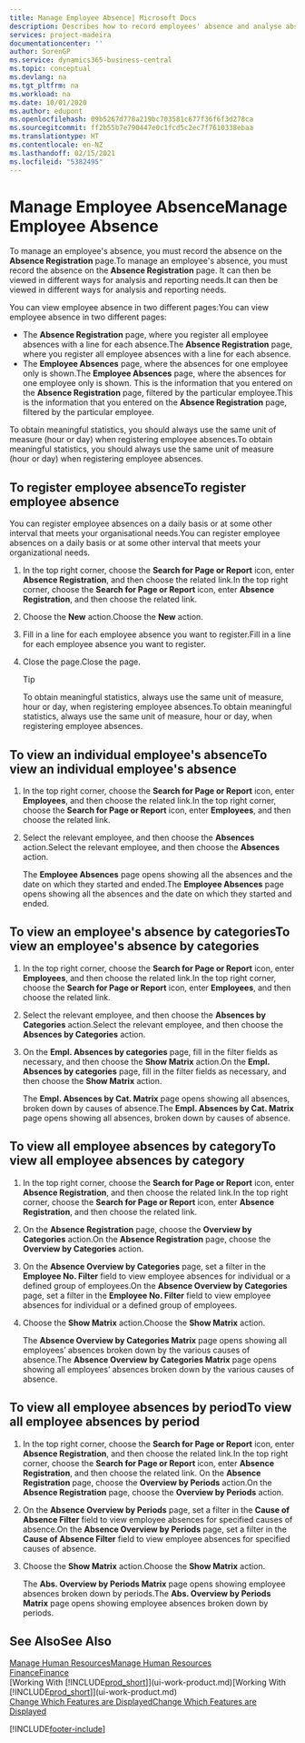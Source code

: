```yaml
---
title: Manage Employee Absence| Microsoft Docs
description: Describes how to record employees' absence and analyse absence statistics.
services: project-madeira
documentationcenter: ''
author: SorenGP
ms.service: dynamics365-business-central
ms.topic: conceptual
ms.devlang: na
ms.tgt_pltfrm: na
ms.workload: na
ms.date: 10/01/2020
ms.author: edupont
ms.openlocfilehash: 09b5267d778a219bc703581c677f36f6f3d278ca
ms.sourcegitcommit: ff2b55b7e790447e0c1fcd5c2ec7f7610338ebaa
ms.translationtype: HT
ms.contentlocale: en-NZ
ms.lasthandoff: 02/15/2021
ms.locfileid: "5382495"
---
```

# <a name="manage-employee-absence"></a><span data-ttu-id="40aae-103">Manage Employee Absence</span><span class="sxs-lookup"><span data-stu-id="40aae-103">Manage Employee Absence</span></span>
<span data-ttu-id="40aae-104">To manage an employee's absence, you must record the absence on the **Absence Registration** page.</span><span class="sxs-lookup"><span data-stu-id="40aae-104">To manage an employee's absence, you must record the absence on the **Absence Registration** page.</span></span> <span data-ttu-id="40aae-105">It can then be viewed in different ways for analysis and reporting needs.</span><span class="sxs-lookup"><span data-stu-id="40aae-105">It can then be viewed in different ways for analysis and reporting needs.</span></span>

<span data-ttu-id="40aae-106">You can view employee absence in two different pages:</span><span class="sxs-lookup"><span data-stu-id="40aae-106">You can view employee absence in two different pages:</span></span>

* <span data-ttu-id="40aae-107">The **Absence Registration** page, where you register all employee absences with a line for each absence.</span><span class="sxs-lookup"><span data-stu-id="40aae-107">The **Absence Registration** page, where you register all employee absences with a line for each absence.</span></span>
* <span data-ttu-id="40aae-108">The **Employee Absences** page, where the absences for one employee only is shown.</span><span class="sxs-lookup"><span data-stu-id="40aae-108">The **Employee Absences** page, where the absences for one employee only is shown.</span></span> <span data-ttu-id="40aae-109">This is the information that you entered on the **Absence Registration** page, filtered by the particular employee.</span><span class="sxs-lookup"><span data-stu-id="40aae-109">This is the information that you entered on the **Absence Registration** page, filtered by the particular employee.</span></span>

<span data-ttu-id="40aae-110">To obtain meaningful statistics, you should always use the same unit of measure (hour or day) when registering employee absences.</span><span class="sxs-lookup"><span data-stu-id="40aae-110">To obtain meaningful statistics, you should always use the same unit of measure (hour or day) when registering employee absences.</span></span>

## <a name="to-register-employee-absence"></a><span data-ttu-id="40aae-111">To register employee absence</span><span class="sxs-lookup"><span data-stu-id="40aae-111">To register employee absence</span></span>
<span data-ttu-id="40aae-112">You can register employee absences on a daily basis or at some other interval that meets your organisational needs.</span><span class="sxs-lookup"><span data-stu-id="40aae-112">You can register employee absences on a daily basis or at some other interval that meets your organizational needs.</span></span>

1. <span data-ttu-id="40aae-113">In the top right corner, choose the **Search for Page or Report** icon, enter **Absence Registration**, and then choose the related link.</span><span class="sxs-lookup"><span data-stu-id="40aae-113">In the top right corner, choose the **Search for Page or Report** icon, enter **Absence Registration**, and then choose the related link.</span></span>
2. <span data-ttu-id="40aae-114">Choose the **New** action.</span><span class="sxs-lookup"><span data-stu-id="40aae-114">Choose the **New** action.</span></span>
3. <span data-ttu-id="40aae-115">Fill in a line for each employee absence you want to register.</span><span class="sxs-lookup"><span data-stu-id="40aae-115">Fill in a line for each employee absence you want to register.</span></span>
4. <span data-ttu-id="40aae-116">Close the page.</span><span class="sxs-lookup"><span data-stu-id="40aae-116">Close the page.</span></span>

    > [!Tip]
    > <span data-ttu-id="40aae-117">To obtain meaningful statistics, always use the same unit of measure, hour or day, when registering employee absences.</span><span class="sxs-lookup"><span data-stu-id="40aae-117">To obtain meaningful statistics, always use the same unit of measure, hour or day, when registering employee absences.</span></span>

## <a name="to-view-an-individual-employees-absence"></a><span data-ttu-id="40aae-118">To view an individual employee's absence</span><span class="sxs-lookup"><span data-stu-id="40aae-118">To view an individual employee's absence</span></span>
1. <span data-ttu-id="40aae-119">In the top right corner, choose the **Search for Page or Report** icon, enter **Employees**, and then choose the related link.</span><span class="sxs-lookup"><span data-stu-id="40aae-119">In the top right corner, choose the **Search for Page or Report** icon, enter **Employees**, and then choose the related link.</span></span>
2. <span data-ttu-id="40aae-120">Select the relevant employee, and then choose the **Absences** action.</span><span class="sxs-lookup"><span data-stu-id="40aae-120">Select the relevant employee, and then choose the **Absences** action.</span></span>

    <span data-ttu-id="40aae-121">The **Employee Absences** page opens showing all the absences and the date on which they started and ended.</span><span class="sxs-lookup"><span data-stu-id="40aae-121">The **Employee Absences** page opens showing all the absences and the date on which they started and ended.</span></span>

## <a name="to-view-an-employees-absence-by-categories"></a><span data-ttu-id="40aae-122">To view an employee's absence by categories</span><span class="sxs-lookup"><span data-stu-id="40aae-122">To view an employee's absence by categories</span></span>
1. <span data-ttu-id="40aae-123">In the top right corner, choose the **Search for Page or Report** icon, enter **Employees**, and then choose the related link.</span><span class="sxs-lookup"><span data-stu-id="40aae-123">In the top right corner, choose the **Search for Page or Report** icon, enter **Employees**, and then choose the related link.</span></span>
2. <span data-ttu-id="40aae-124">Select the relevant employee, and then choose the **Absences by Categories** action.</span><span class="sxs-lookup"><span data-stu-id="40aae-124">Select the relevant employee, and then choose the **Absences by Categories** action.</span></span>
3. <span data-ttu-id="40aae-125">On the **Empl. Absences by categories** page, fill in the filter fields as necessary, and then choose the **Show Matrix** action.</span><span class="sxs-lookup"><span data-stu-id="40aae-125">On the **Empl. Absences by categories** page, fill in the filter fields as necessary, and then choose the **Show Matrix** action.</span></span>

    <span data-ttu-id="40aae-126">The **Empl. Absences by Cat. Matrix** page opens showing all absences, broken down by causes of absence.</span><span class="sxs-lookup"><span data-stu-id="40aae-126">The **Empl. Absences by Cat. Matrix** page opens showing all absences, broken down by causes of absence.</span></span>

## <a name="to-view-all-employee-absences-by-category"></a><span data-ttu-id="40aae-127">To view all employee absences by category</span><span class="sxs-lookup"><span data-stu-id="40aae-127">To view all employee absences by category</span></span>
1. <span data-ttu-id="40aae-128">In the top right corner, choose the **Search for Page or Report** icon, enter **Absence Registration**, and then choose the related link.</span><span class="sxs-lookup"><span data-stu-id="40aae-128">In the top right corner, choose the **Search for Page or Report** icon, enter **Absence Registration**, and then choose the related link.</span></span>
2. <span data-ttu-id="40aae-129">On the **Absence Registration** page, choose the **Overview by Categories** action.</span><span class="sxs-lookup"><span data-stu-id="40aae-129">On the **Absence Registration** page, choose the **Overview by Categories** action.</span></span>
3. <span data-ttu-id="40aae-130">On the **Absence Overview by Categories** page, set a filter in the **Employee No. Filter** field to view employee absences for individual or a defined group of employees.</span><span class="sxs-lookup"><span data-stu-id="40aae-130">On the **Absence Overview by Categories** page, set a filter in the **Employee No. Filter** field to view employee absences for individual or a defined group of employees.</span></span>
4. <span data-ttu-id="40aae-131">Choose the **Show Matrix** action.</span><span class="sxs-lookup"><span data-stu-id="40aae-131">Choose the **Show Matrix** action.</span></span>

    <span data-ttu-id="40aae-132">The **Absence Overview by Categories Matrix** page opens showing all employees’ absences broken down by the various causes of absence.</span><span class="sxs-lookup"><span data-stu-id="40aae-132">The **Absence Overview by Categories Matrix** page opens showing all employees’ absences broken down by the various causes of absence.</span></span>

## <a name="to-view-all-employee-absences-by-period"></a><span data-ttu-id="40aae-133">To view all employee absences by period</span><span class="sxs-lookup"><span data-stu-id="40aae-133">To view all employee absences by period</span></span>
1. <span data-ttu-id="40aae-134">In the top right corner, choose the **Search for Page or Report** icon, enter **Absence Registration**, and then choose the related link.</span><span class="sxs-lookup"><span data-stu-id="40aae-134">In the top right corner, choose the **Search for Page or Report** icon, enter **Absence Registration**, and then choose the related link.</span></span>
   <span data-ttu-id="40aae-135">On the **Absence Registration** page, choose the **Overview by Periods** action.</span><span class="sxs-lookup"><span data-stu-id="40aae-135">On the **Absence Registration** page, choose the **Overview by Periods** action.</span></span>
2. <span data-ttu-id="40aae-136">On the **Absence Overview by Periods** page, set a filter in the **Cause of Absence Filter** field to view employee absences for specified causes of absence.</span><span class="sxs-lookup"><span data-stu-id="40aae-136">On the **Absence Overview by Periods** page, set a filter in the **Cause of Absence Filter** field to view employee absences for specified causes of absence.</span></span>
3. <span data-ttu-id="40aae-137">Choose the **Show Matrix** action.</span><span class="sxs-lookup"><span data-stu-id="40aae-137">Choose the **Show Matrix** action.</span></span>

    <span data-ttu-id="40aae-138">The **Abs. Overview by Periods Matrix** page opens showing employee absences broken down by periods.</span><span class="sxs-lookup"><span data-stu-id="40aae-138">The **Abs. Overview by Periods Matrix** page opens showing employee absences broken down by periods.</span></span>

## <a name="see-also"></a><span data-ttu-id="40aae-139">See Also</span><span class="sxs-lookup"><span data-stu-id="40aae-139">See Also</span></span>
[<span data-ttu-id="40aae-140">Manage Human Resources</span><span class="sxs-lookup"><span data-stu-id="40aae-140">Manage Human Resources</span></span>](hr-manage-human-resources.md)  
[<span data-ttu-id="40aae-141">Finance</span><span class="sxs-lookup"><span data-stu-id="40aae-141">Finance</span></span>](finance.md)  
<span data-ttu-id="40aae-142">[Working With [!INCLUDE[prod_short](includes/prod_short.md)]](ui-work-product.md)</span><span class="sxs-lookup"><span data-stu-id="40aae-142">[Working With [!INCLUDE[prod_short](includes/prod_short.md)]](ui-work-product.md)</span></span>  
[<span data-ttu-id="40aae-143">Change Which Features are Displayed</span><span class="sxs-lookup"><span data-stu-id="40aae-143">Change Which Features are Displayed</span></span>](ui-experiences.md)


[!INCLUDE[footer-include](includes/footer-banner.md)]